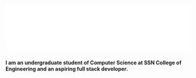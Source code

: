 <img src="./heading.svg">

#### I am an undergraduate student of Computer Science at SSN College of Engineering and an aspiring full stack developer. 
